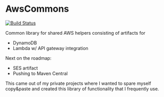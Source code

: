 # AwsCommons

[![Build Status](https://travis-ci.org/BackendButters/AwsCommons.svg?branch=master)](https://travis-ci.org/BackendButters/AwsCommons)

Common library for shared AWS helpers consisting of artifacts for
* DynamoDB
* Lambda w/ API gateway integration

Next on the roadmap:
* SES artifact
* Pushing to Maven Central

This came out of my private projects where I wanted to spare myself copy&paste and created this library of functionality that I frequently use.
